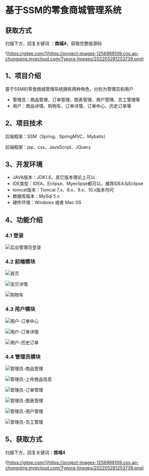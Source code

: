 # 基于SSM的零食商城管理系统

## 获取方式

扫描下方，回复关键词  ：**商城4**，获取完整版源码

![https://gitee.com/](https://project-images-1256969109.cos.ap-chongqing.myqcloud.com/Typora-Images/202205281253739.png)

## 1、项目介绍

基于SSM的零食商城管理系统拥有两种角色，分别为管理员和用户

- 管理员：商品管理、订单管理、图表管理、用户管理、员工管理等
- 用户：商品详情、购物车、订单详情、订单中心、历史订单等


## 2、项目技术

后端框架：SSM（Spring、SpringMVC、Mybatis）

前端框架：jsp、css、JavaScript、JQuery

## 3、开发环境

- JAVA版本：JDK1.8，其它版本理论上可以
- IDE类型：IDEA、Eclipse、Myeclipse都可以。推荐IDEA与Eclipse
- tomcat版本：Tomcat 7.x、8.x、9.x、10.x版本均可
- 数据库版本：MySql 5.x
- 硬件环境：Windows 或者 Mac OS


## 4、功能介绍

### 4.1 登录

![后台管理员登录](https://project-images-1256969109.cos.ap-chongqing.myqcloud.com/Typora-Images/202206190921625.jpg)

### 4.2 前端模块

![首页](https://project-images-1256969109.cos.ap-chongqing.myqcloud.com/Typora-Images/202206190921915.jpg)

![宝贝详情](https://project-images-1256969109.cos.ap-chongqing.myqcloud.com/Typora-Images/202206190921304.jpg)

![购物车](https://project-images-1256969109.cos.ap-chongqing.myqcloud.com/Typora-Images/202206190921068.jpg)

### 4.3 用户模块

![用户-订单中心](https://project-images-1256969109.cos.ap-chongqing.myqcloud.com/Typora-Images/202206190921082.jpg)

![用户-订单详情](C:\Users\wangbuer\Desktop\临时\视频+截图\用户-订单中心.jpg)

![用户-历史订单](https://project-images-1256969109.cos.ap-chongqing.myqcloud.com/Typora-Images/202206190922234.jpg)

### 4.4 管理员模块

![管理员-商品管理](https://project-images-1256969109.cos.ap-chongqing.myqcloud.com/Typora-Images/202206190922767.jpg)

![管理员-上传商品信息](https://project-images-1256969109.cos.ap-chongqing.myqcloud.com/Typora-Images/202206190922719.jpg)

![管理员-订单管理](https://project-images-1256969109.cos.ap-chongqing.myqcloud.com/Typora-Images/202206190922820.jpg)

![管理员-图表管理](https://project-images-1256969109.cos.ap-chongqing.myqcloud.com/Typora-Images/202206190922083.jpg)

![管理员-用户管理](https://project-images-1256969109.cos.ap-chongqing.myqcloud.com/Typora-Images/202206190922530.jpg)

![管理员-员工管理](https://project-images-1256969109.cos.ap-chongqing.myqcloud.com/Typora-Images/202206190922400.jpg)

## 5、获取方式

扫描下方，回复关键词：**商城4**



![https://gitee.com/](https://project-images-1256969109.cos.ap-chongqing.myqcloud.com/Typora-Images/202205281253739.png)

